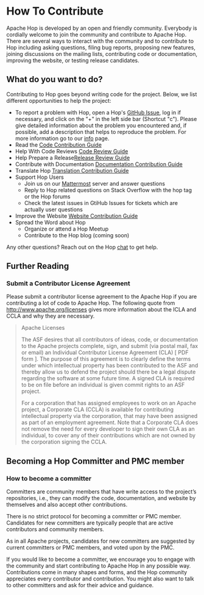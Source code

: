 <!--
/*
 * Licensed to the Apache Software Foundation (ASF) under one or more
 * contributor license agreements.  See the NOTICE file distributed with
 * this work for additional information regarding copyright ownership.
 * The ASF licenses this file to You under the Apache License, Version 2.0
 * (the "License"); you may not use this file except in compliance with
 * the License.  You may obtain a copy of the License at
 *
 *      http://www.apache.org/licenses/LICENSE-2.0
 *
 * Unless required by applicable law or agreed to in writing, software
 * distributed under the License is distributed on an "AS IS" BASIS,
 * WITHOUT WARRANTIES OR CONDITIONS OF ANY KIND, either express or implied.
 * See the License for the specific language governing permissions and
 * limitations under the License.
 */
-->
# How To Contribute

Apache Hop is developed by an open and friendly community. Everybody is cordially welcome to join the community and contribute to Apache Hop. There are several ways to interact with the community and to contribute to Hop including asking questions, filing bug reports, proposing new features, joining discussions on the mailing lists, contributing code or documentation, improving the website, or testing release candidates.

## What do you want to do?
Contributing to Hop goes beyond writing code for the project. Below, we list different opportunities to help the project:

* To report a problem with Hop, open a Hop's [GitHub Issue](https://github.com/apache/hop/issues), log in if necessary, and click on the "+" in the left side bar (Shortcut "c").
Please give detailed information about the problem you encountered and, if possible, add a description that helps to reproduce the problem. For more information go to our [info](https://hop.apache.org/community/contribution-guides/github-guide/) page. 
* Read the [Code Contribution Guide](https://hop.apache.org/community/contribution-guides/code-contribution-guide/)
* Help With Code Reviews [Code Review Guide](https://hop.apache.org/community/contribution-guides/code-review-guide/)
* Help Prepare a Release[Release Review Guide](https://hop.apache.org/community/contribution-guides/release-contribution-guide/)
* Contribute with Documentation [Documentation Contribution Guide](https://hop.apache.org/community/contribution-guides/documentation-contribution-guide/)
* Translate Hop [Translation Contribution Guide](https://hop.apache.org/community/contribution-guides/translation-contribution-guide/)
* Support Hop Users
  * Join us on our [Mattermost](https://chat.project-hop.org/) server and answer questions
  * Reply to Hop related questions on Stack Overflow with the hop tag or the Hop forums
  * Check the latest issues in GtiHub Issues for tickets which are actually user questions
* Improve the Website [Website Contribution Guide](https://hop.apache.org/community/contribution-guides/website-contribution-guide/)
* Spread the Word about Hop
  * Organize or attend a Hop Meetup
  * Contribute to the Hop blog (coming soon)


Any other questions? Reach out on the Hop [chat](https://chat.project-hop.org/) to get help.

## Further Reading
### Submit a Contributor License Agreement
Please submit a contributor license agreement to the Apache Hop if you are contributing a lot of code to Apache Hop. The following quote from http://www.apache.org/licenses gives more information about the ICLA and CCLA and why they are necessary.

>Apache Licenses
> 
>The ASF desires that all contributors of ideas, code, or documentation to the Apache projects complete, sign, and submit (via postal mail, fax or email) an Individual Contributor License Agreement (CLA) [ PDF form ]. The purpose of this agreement is to clearly define the terms under which intellectual property has been contributed to the ASF and thereby allow us to defend the project should there be a legal dispute regarding the software at some future time. A signed CLA is required to be on file before an individual is given commit rights to an ASF project.
>
>For a corporation that has assigned employees to work on an Apache project, a Corporate CLA (CCLA) is available for contributing intellectual property via the corporation, that may have been assigned as part of an employment agreement. Note that a Corporate CLA does not remove the need for every developer to sign their own CLA as an individual, to cover any of their contributions which are not owned by the corporation signing the CCLA.

## Becoming a Hop Committer and PMC member
### How to become a committer

Committers are community members that have write access to the project’s repositories, i.e., they can modify the code, documentation, and website by themselves and also accept other contributions.

There is no strict protocol for becoming a committer or PMC member. Candidates for new committers are typically people that are active contributors and community members.

As in all Apache projects, candidates for new committers are suggested by current committers or PMC members, and voted upon by the PMC.

If you would like to become a committer, we encourage you to engage with the community and start contributing to Apache Hop in any possible way. Contributions come in many shapes and forms, and the Hop community appreciates every contributor and contribution. You might also want to talk to other committers and ask for their advice and guidance.
